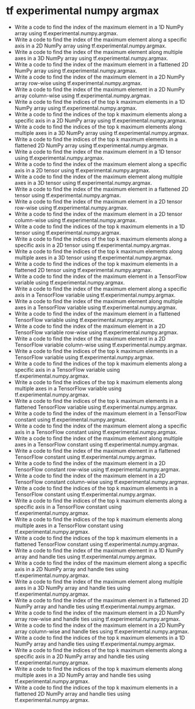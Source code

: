 # tf experimental numpy argmax

- Write a code to find the index of the maximum element in a 1D NumPy array using tf.experimental.numpy.argmax.
- Write a code to find the index of the maximum element along a specific axis in a 2D NumPy array using tf.experimental.numpy.argmax.
- Write a code to find the index of the maximum element along multiple axes in a 3D NumPy array using tf.experimental.numpy.argmax.
- Write a code to find the index of the maximum element in a flattened 2D NumPy array using tf.experimental.numpy.argmax.
- Write a code to find the index of the maximum element in a 2D NumPy array row-wise using tf.experimental.numpy.argmax.
- Write a code to find the index of the maximum element in a 2D NumPy array column-wise using tf.experimental.numpy.argmax.
- Write a code to find the indices of the top k maximum elements in a 1D NumPy array using tf.experimental.numpy.argmax.
- Write a code to find the indices of the top k maximum elements along a specific axis in a 2D NumPy array using tf.experimental.numpy.argmax.
- Write a code to find the indices of the top k maximum elements along multiple axes in a 3D NumPy array using tf.experimental.numpy.argmax.
- Write a code to find the indices of the top k maximum elements in a flattened 2D NumPy array using tf.experimental.numpy.argmax.
- Write a code to find the index of the maximum element in a 1D tensor using tf.experimental.numpy.argmax.
- Write a code to find the index of the maximum element along a specific axis in a 2D tensor using tf.experimental.numpy.argmax.
- Write a code to find the index of the maximum element along multiple axes in a 3D tensor using tf.experimental.numpy.argmax.
- Write a code to find the index of the maximum element in a flattened 2D tensor using tf.experimental.numpy.argmax.
- Write a code to find the index of the maximum element in a 2D tensor row-wise using tf.experimental.numpy.argmax.
- Write a code to find the index of the maximum element in a 2D tensor column-wise using tf.experimental.numpy.argmax.
- Write a code to find the indices of the top k maximum elements in a 1D tensor using tf.experimental.numpy.argmax.
- Write a code to find the indices of the top k maximum elements along a specific axis in a 2D tensor using tf.experimental.numpy.argmax.
- Write a code to find the indices of the top k maximum elements along multiple axes in a 3D tensor using tf.experimental.numpy.argmax.
- Write a code to find the indices of the top k maximum elements in a flattened 2D tensor using tf.experimental.numpy.argmax.
- Write a code to find the index of the maximum element in a TensorFlow variable using tf.experimental.numpy.argmax.
- Write a code to find the index of the maximum element along a specific axis in a TensorFlow variable using tf.experimental.numpy.argmax.
- Write a code to find the index of the maximum element along multiple axes in a TensorFlow variable using tf.experimental.numpy.argmax.
- Write a code to find the index of the maximum element in a flattened TensorFlow variable using tf.experimental.numpy.argmax.
- Write a code to find the index of the maximum element in a 2D TensorFlow variable row-wise using tf.experimental.numpy.argmax.
- Write a code to find the index of the maximum element in a 2D TensorFlow variable column-wise using tf.experimental.numpy.argmax.
- Write a code to find the indices of the top k maximum elements in a TensorFlow variable using tf.experimental.numpy.argmax.
- Write a code to find the indices of the top k maximum elements along a specific axis in a TensorFlow variable using tf.experimental.numpy.argmax.
- Write a code to find the indices of the top k maximum elements along multiple axes in a TensorFlow variable using tf.experimental.numpy.argmax.
- Write a code to find the indices of the top k maximum elements in a flattened TensorFlow variable using tf.experimental.numpy.argmax.
- Write a code to find the index of the maximum element in a TensorFlow constant using tf.experimental.numpy.argmax.
- Write a code to find the index of the maximum element along a specific axis in a TensorFlow constant using tf.experimental.numpy.argmax.
- Write a code to find the index of the maximum element along multiple axes in a TensorFlow constant using tf.experimental.numpy.argmax.
- Write a code to find the index of the maximum element in a flattened TensorFlow constant using tf.experimental.numpy.argmax.
- Write a code to find the index of the maximum element in a 2D TensorFlow constant row-wise using tf.experimental.numpy.argmax.
- Write a code to find the index of the maximum element in a 2D TensorFlow constant column-wise using tf.experimental.numpy.argmax.
- Write a code to find the indices of the top k maximum elements in a TensorFlow constant using tf.experimental.numpy.argmax.
- Write a code to find the indices of the top k maximum elements along a specific axis in a TensorFlow constant using tf.experimental.numpy.argmax.
- Write a code to find the indices of the top k maximum elements along multiple axes in a TensorFlow constant using tf.experimental.numpy.argmax.
- Write a code to find the indices of the top k maximum elements in a flattened TensorFlow constant using tf.experimental.numpy.argmax.
- Write a code to find the index of the maximum element in a 1D NumPy array and handle ties using tf.experimental.numpy.argmax.
- Write a code to find the index of the maximum element along a specific axis in a 2D NumPy array and handle ties using tf.experimental.numpy.argmax.
- Write a code to find the index of the maximum element along multiple axes in a 3D NumPy array and handle ties using tf.experimental.numpy.argmax.
- Write a code to find the index of the maximum element in a flattened 2D NumPy array and handle ties using tf.experimental.numpy.argmax.
- Write a code to find the index of the maximum element in a 2D NumPy array row-wise and handle ties using tf.experimental.numpy.argmax.
- Write a code to find the index of the maximum element in a 2D NumPy array column-wise and handle ties using tf.experimental.numpy.argmax.
- Write a code to find the indices of the top k maximum elements in a 1D NumPy array and handle ties using tf.experimental.numpy.argmax.
- Write a code to find the indices of the top k maximum elements along a specific axis in a 2D NumPy array and handle ties using tf.experimental.numpy.argmax.
- Write a code to find the indices of the top k maximum elements along multiple axes in a 3D NumPy array and handle ties using tf.experimental.numpy.argmax.
- Write a code to find the indices of the top k maximum elements in a flattened 2D NumPy array and handle ties using tf.experimental.numpy.argmax.